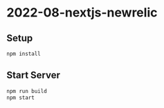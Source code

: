 # 2022-08-nextjs-newrelic

## Setup

```sh
npm install
```

## Start Server

```sh
npm run build
npm start
```
